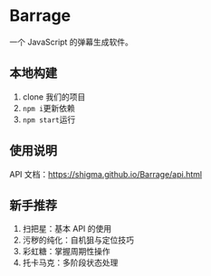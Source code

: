 # Barrage

一个 JavaScript 的弹幕生成软件。

## 本地构建

1. clone 我们的项目
2. `npm i`更新依赖
3. `npm start`运行

## 使用说明

API 文档：https://shigma.github.io/Barrage/api.html

## 新手推荐

1. 扫把星：基本 API 的使用
2. 污秽的纯化：自机狙与定位技巧
3. 彩虹糖：掌握周期性操作
4. 托卡马克：多阶段状态处理

